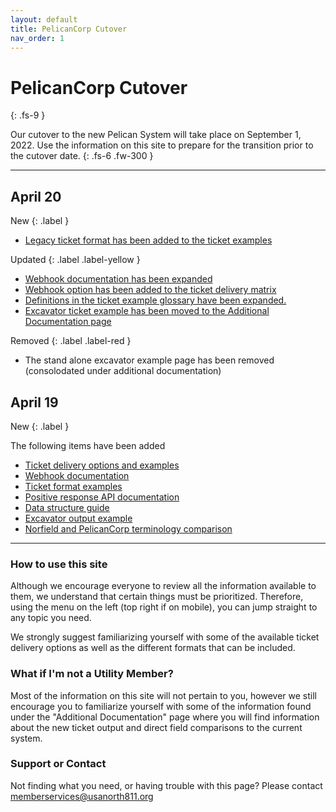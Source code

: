 ```yaml
---
layout: default
title: PelicanCorp Cutover
nav_order: 1
---
```


# PelicanCorp Cutover
{: .fs-9 }

Our cutover to the new Pelican System will take place on September 1, 2022. Use the information on this site to prepare for the transition prior to the cutover date.
{: .fs-6 .fw-300 }

---

## April 20


New
{: .label }
- [Legacy ticket format has been added to the ticket examples](/pelicancorp/ticket_examples/legacy)

Updated
{: .label .label-yellow }
- [Webhook documentation has been expanded](/pelicancorp/ticket_delivery/webhook.html)
- [Webhook option has been added to the ticket delivery matrix](/pelicancorp/ticket_delivery/ticket_delivery_options.html)
- [Definitions in the ticket example glossary have been expanded.](/pelicancorp/ticket_examples/ticket_examples.html)
- [Excavator ticket example has been moved to the Additional Documentation page](/pelicancorp/additional_documentation.html)

Removed
{: .label .label-red }
- The stand alone excavator example page has been removed (consolodated under additional documentation)

## April 19


New
{: .label }

The following items have been added
- [Ticket delivery options and examples](/pelicancorp/ticket_delivery/ticket_delivery_options.html)
- [Webhook documentation](/pelicancorp/ticket_delivery/webhook.html)  
- [Ticket format examples](/pelicancorp/ticket_examples/ticket_examples.html)
- [Positive response API documentation](/pelicancorp/ticket_examples/ticket_examples.html)
- [Data structure guide](/pelicancorp/data_structure_guide.html)
- [Excavator output example](/pelicancorp/excavator_output.html)
- [Norfield and PelicanCorp terminology comparison](/pelicancorp/additional_documentation.html#norfield-current-system-vs-pelican-new-system-terminology)


<span style="display:none">Underground Service Alert of Northern California and Nevada has partnered with PelicanCorp to create an industry leading notification service, enabling us to provide an intuitive and streamlined process while more efficiently handling rising ticket volumes. Our new partnership with PelicanCorp significantly improves our ability to implement leading technologies that will enhance stakeholder education and reduce damages in California and Nevada. Hosted by PelicanCorp in a high-availability cloud environment, this new solution manages all notification tickets from any location, at any time, by leveraging advanced web and mobile-based technologies.</span>

---

### How to use this site
Although we encourage everyone to review all the information available to them, we understand that certain things must be prioritized. Therefore, using the menu on the left (top right if on mobile), you can jump straight to any topic you need. 

We strongly suggest familiarizing yourself with some of the available ticket delivery options as well as the different formats that can be included. 

### What if I'm not a Utility Member?
Most of the information on this site will not pertain to you, however we still encourage you to familiarize yourself with some of the information found under the "Additional Documentation" page where you will find information about the new ticket output and direct field comparisons to the current system.

### Support or Contact

Not finding what you need, or having trouble with this page? Please contact <a href="mailto:memberservices@usanorth811.org?bcc=caleb.woods@usanorth811.org&subject=PelicanCorp%20Documentation%20Help">memberservices@usanorth811.org</a>
